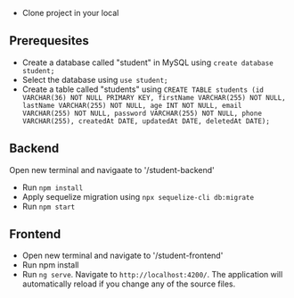 - Clone project in your local

## Prerequesites
- Create a database called "student" in MySQL using `create database student;`
- Select the database using `use student;`
- Create a table called "students" using `CREATE TABLE students (id VARCHAR(36) NOT NULL PRIMARY KEY, firstName VARCHAR(255) NOT NULL, lastName VARCHAR(255) NOT NULL, age INT NOT NULL, email VARCHAR(255) NOT NULL, password VARCHAR(255) NOT NULL, phone VARCHAR(255), createdAt DATE, updatedAt DATE, deletedAt DATE);`

## Backend
Open new terminal and navigaate to '/student-backend'
- Run `npm install`
- Apply sequelize migration using `npx sequelize-cli db:migrate`
- Run `npm start`

## Frontend
- Open new terminal and navigate to '/student-frontend'
- Run npm install
- Run `ng serve`. Navigate to `http://localhost:4200/`. The application will automatically reload if you change any of the source files.



